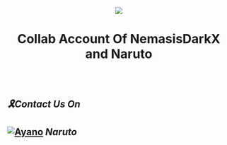 <div align="center">

![](https://media.giphy.com/media/ClvmvXv4WJ07u30A0G/giphy.gif)
  
# **Collab Account Of NemasisDarkX and Naruto**

</div><br/>
<br/>
 
## _🎗Contact Us On_
## [![Ayano](https://img.shields.io/badge/WhatsApp-25D366?style=for-the-badge&logo=whatsapp&logoColor=white)](https://wa.me/15067038898?text=Hi%20Im%20From%20Github%20) _*Naruto*_










